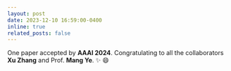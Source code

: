 ```yaml
---
layout: post
date: 2023-12-10 16:59:00-0400
inline: true
related_posts: false
---
```


One paper accepted by **AAAI 2024**. Congratulating to all the collaborators **Xu Zhang** and Prof. **Mang Ye**. :sparkles: :smile:
